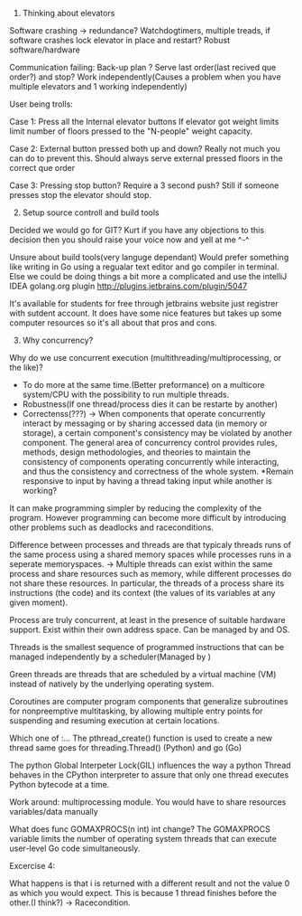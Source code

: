 1. Thinking about elevators

Software crashing -> redundance? Watchdogtimers, multiple treads, if software crashes lock elevator in place and restart? Robust software/hardware

Communication failing:
Back-up plan ? Serve last order(last recived que order?) and stop? Work independently(Causes a problem when you have multiple elevators and 1 working independently)

User being trolls:

Case 1: Press all the Internal elevator buttons
If elevator got weight limits limit number of floors pressed to the "N-people" weight capacity.

Case 2: External button pressed both up and down?
Really not much you can do to prevent this. Should always serve external pressed floors in the correct que order

Case 3: Pressing stop button?
Require a 3 second push? Still if someone presses stop the elevator should stop.

2. Setup source controll and build tools

Decided we would go for GIT? Kurt if you have any objections to this decision then you should raise your voice now and yell at me ^-^

Unsure about build tools(very languge dependant) Would prefer something like writing in Go using a regualar text editor and go compiler in terminal. Else we could be doing things a bit more a complicated and use the intelliJ  IDEA golang.org plugin
http://plugins.jetbrains.com/plugin/5047

It's available for students for free through jetbrains website just registrer with sutdent account. It does have some nice features but takes up some computer resources so it's all about that pros and cons.

3. Why concurrency?

Why do we use concurrent execution (multithreading/multiprocessing, or the like)?

* To do more at the same time.(Better preformance) on a multicore system/CPU with the possibility to run multiple threads.
* Robustness(If one thread/process dies it can be restarte by another)
* Correctenss(???) -> When components that operate concurrently interact by messaging or by sharing accessed data (in memory or storage), a certain component's consistency may be violated by another component. The general area of concurrency control provides rules, methods, design methodologies, and theories to maintain the consistency of components operating concurrently while interacting, and thus the consistency and correctness of the whole system.
*Remain responsive to input by having a thread taking input while another is working?

It can make programming simpler by reducing the complexity of the program. However programming can become more difficult by introducing other problems such as deadlocks and raceconditions.

Difference between processes and threads are that typicaly threads runs of the same process using a shared memory spaces while processes runs in a seperate memoryspaces.
-> Multiple threads can exist within the same process and share resources such as memory, while different processes do not share these resources. In particular, the threads of a process share its instructions (the code) and its context (the values of its variables at any given moment).



Process are truly concurrent, at least in the presence of suitable hardware support. Exist within their own address space. Can be managed by and OS.

Threads is the smallest sequence of programmed instructions that can be managed independently by a scheduler(Managed by )

Green threads are threads that are scheduled by a virtual machine (VM) instead of natively by the underlying operating system.

Coroutines are computer program components that generalize subroutines for nonpreemptive multitasking, by allowing multiple entry points for suspending and resuming execution at certain locations.

Which one of :...
The pthread_create() function is used to create a new thread same goes for threading.Thread() (Python) and go (Go)

The python Global Interpeter Lock(GIL) influences the way a python Thread behaves in the CPython interpreter to assure that only one thread executes Python bytecode at a time.

Work around:
multiprocessing module.
You would have to share resources variables/data manually


What does func GOMAXPROCS(n int) int change?
	The GOMAXPROCS variable limits the number of operating system threads that can execute user-level Go code simultaneously.

Excercise 4:

What happens is that i is returned with a different result and not the value 0 as which you would expect. This is because 1 thread finishes before the other.(I think?) -> Racecondition.


